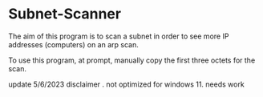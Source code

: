 # Subnet-Scanner
The aim of this program is to scan a subnet in order to see more IP addresses (computers) on an arp scan.

To use this program, at prompt, manually copy the first three octets for the scan.

update 5/6/2023 disclaimer . not optimized for windows 11. needs work
